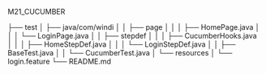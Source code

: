  M 2 1 _ C U C U M B E R 

├── test
│   ├── java/com/windi
│   │  ├── page
│   │  │  ├── HomePage.java
│   │  │  └── LoginPage.java
│   │  ├── stepdef
│   │  │  ├── CucumberHooks.java
│   │  │  ├── HomeStepDef.java
│   │  │  └── LoginStepDef.java
│   │  ├── BaseTest.java
│   │  └── CucumberTest.java
│   └── resources
│      └── login.feature
└── README.md 

